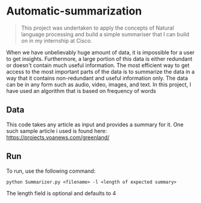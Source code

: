 # Automatic-summarization

> This project was undertaken to apply the concepts of Natural language processing and build a simple summariser that I can build on in my internship at Cisco. 

When we have unbelievably huge amount of data, it is impossible for a user to get insights. Furthermore, a large portion of this data is either redundant or doesn't contain much useful information. The most efficient way to get access to the most important parts of the data is to summarize the data in a way that it contains non-redundant and useful information only. The data can be in any form such as audio, video, images, and text. In this project, I have used an algorithm that is based on frequency of words

## Data 

This code takes any article as input and provides a summary for it. One such sample article i used is found here: https://projects.voanews.com/greenland/

## Run

To run, use the following command:
```
python Summarizer.py <filename> -l <length of expected summary>
```
The length field is optional and defaults to 4
